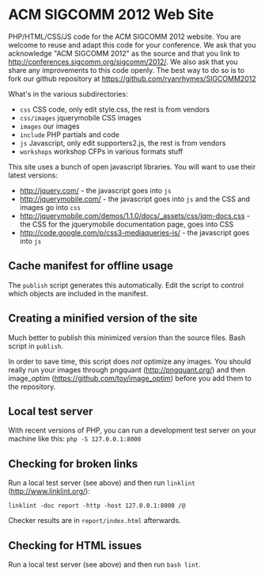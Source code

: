 ACM SIGCOMM 2012 Web Site
=========================

PHP/HTML/CSS/JS code for the ACM SIGCOMM 2012 website. You are welcome to reuse and adapt this code for your conference. We ask that you acknowledge "ACM SIGCOMM 2012" as the source and that you link to http://conferences.sigcomm.org/sigcomm/2012/. We also ask that you share any improvements to this code openly. The best way to do so is to fork our github repository at https://github.com/ryanrhymes/SIGCOMM2012

What's in the various subdirectories:

* `css`			CSS code, only edit style.css, the rest is from vendors
* `css/images`	jquerymobile CSS images
* `images`		our images
* `include`		PHP partials and code
* `js`			Javascript, only edit supporters2.js, the rest is from vendors
* `workshops`	workshop CFPs in various formats stuff

This site uses a bunch of open javascript libraries. You will want to use their latest versions:

* http://jquery.com/ - the javascript goes into `js`
* http://jquerymobile.com/ - the javascript goes into `js` and the CSS and images go into `css`
* http://jquerymobile.com/demos/1.1.0/docs/_assets/css/jqm-docs.css - the CSS for the jquerymobile documentation page, goes into CSS
* http://code.google.com/p/css3-mediaqueries-js/ - the javascript goes into `js`


Cache manifest for offline usage
--------------------------------

The `publish` script generates this automatically. Edit the script to control which objects are included in the manifest.


Creating a minified version of the site
---------------------------------------

Much better to publish this minimized version than the source files. Bash script in `publish`.

In order to save time, this script does *not* optimize any images. You should really run your images through pngquant (http://pngquant.org/) and then image_optim (https://github.com/toy/image_optim) before you add them to the repository.


Local test server
-----------------

With recent versions of PHP, you can run a development test server on your machine like this: `php -S 127.0.0.1:8000`


Checking for broken links
-------------------------

Run a local test server (see above) and then run `linklint` (http://www.linklint.org/):

    linklint -doc report -http -host 127.0.0.1:8000 /@
    
Checker results are in `report/index.html` afterwards.


Checking for HTML issues
------------------------

Run a local test server (see above) and then run `bash lint`.

